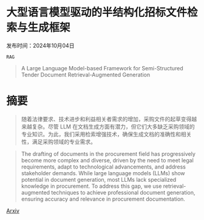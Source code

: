 # 大型语言模型驱动的半结构化招标文件检索与生成框架

发布时间：2024年10月04日

`RAG`

> A Large Language Model-based Framework for Semi-Structured Tender Document Retrieval-Augmented Generation

# 摘要

> 随着法律要求、技术进步和利益相关者需求的增加，采购文件的起草变得越来越复杂。尽管 LLM 在文档生成方面有潜力，但它们大多缺乏采购领域的专业知识。为此，我们采用检索增强技术，确保生成文档的准确性和相关性，满足采购领域的专业需求。

> The drafting of documents in the procurement field has progressively become more complex and diverse, driven by the need to meet legal requirements, adapt to technological advancements, and address stakeholder demands. While large language models (LLMs) show potential in document generation, most LLMs lack specialized knowledge in procurement. To address this gap, we use retrieval-augmented techniques to achieve professional document generation, ensuring accuracy and relevance in procurement documentation.

[Arxiv](https://arxiv.org/abs/2410.09077)